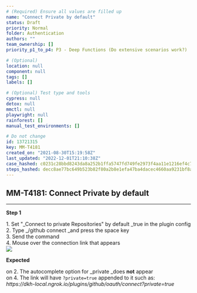 ```yaml
---
# (Required) Ensure all values are filled up
name: "Connect Private by default"
status: Draft
priority: Normal
folder: Authentication
authors: ""
team_ownership: []
priority_p1_to_p4: P3 - Deep Functions (Do extensive scenarios work?)

# (Optional)
location: null
component: null
tags: []
labels: []

# (Optional) Test type and tools
cypress: null
detox: null
mmctl: null
playwright: null
rainforest: []
manual_test_environments: []

# Do not change
id: 13721315
key: MM-T4181
created_on: "2021-08-30T15:19:58Z"
last_updated: "2022-12-01T21:10:38Z"
case_hashed: c0231c28bbd8243da8a252b1ffa5747fd749fe2973f4aa11e1216ef4c7e28e6f37c650e56ba1ff8058a458d01669542c
steps_hashed: decc8ae77bc649b523b82f80a2b8e1efa47ba4dacec4660aa9231bf8a493f90ed8131c69122cdf100b4f6d5f15e0c88a
---
```


<!-- (Auto-generated) Based on frontmatter's "key" and "name" -->

## MM-T4181: Connect Private by default

---

**Step 1**

1\. Set "\_Connect to private Repositories" by default \_true in the plugin config\
2\. Type \_/github connect \_and press the space key\
3\. Send the command\
4\. Mouse over the connection link that appears\
![](https://smartbear-tm4j-prod-us-west-2-attachment-rich-text.s3.us-west-2.amazonaws.com/embedded-f3277290f945470c4add5d21ef3dc7ca7b74388fc7152bfb6b99ae58c66a95a8-1633546628515-1633546628515.png)

**Expected**

on 2. The autocomplete option for \_private \_does **not** appear\
on 4. The link will have `?private=true` appended to it such as:\
_https\://dkh-local.ngrok.io/plugins/github/oauth/connect?private=true_
